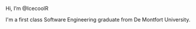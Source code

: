 Hi, I’m @IcecoolR

I'm a first class Software Engineering graduate from De Montfort University.

<!---
IcecoolR/IcecoolR is a ✨ special ✨ repository because its `README.md` (this file) appears on your GitHub profile.
You can click the Preview link to take a look at your changes.
--->
